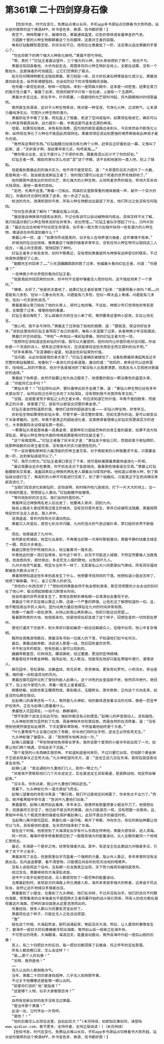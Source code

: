 # 第361章 二十四剑穿身石像
        【告知书友，时代在变化，免费站点难以长存，手机app多书源站点切换看书大势所趋，站长给你推荐的这个换源APP，听书音色多、换源、找书都好使！】
       夜空下，神辉照耀十方，璀璨夺目，萧晨通体晶莹，红色的骨体透发着神圣的气息。
       方圆数十里的火种生物都朝着这个方向膜拜，这是对王者的臣服。
       唯有红钻骷髅愁眉苦脸，仰天长叹不已，他现在比萧晨低了一阶，注定难以逃出萧晨的手掌心了。
       “你去将剩下的两个强大火种炼化掉吧。”萧晨不想亏待他。
       “啊，真的？”红钻王者喜出望外，三个强大的火种，到头来他得到了两个，倒也不亏。
       萧晨没有回身看他，大步向前走去，周围幸存的火种生物趴在地上，全都在战栗，没有一个敢抬头，这是强者的可怕威压，让它们恐惧到了极点。
       前方任何障碍物都无法阻挡萧晨，骨刀轻轻一挥，巨大的石桌石椅等就会化成沙尘，萧晨径直向前走去，纵然有墙壁阻挡，也会如烈日下的冰雪般瞬间消融。
       他凭着一直觉在前进，粉碎一切阻挡，来到一座阴森大殿中，这本是一间密室。结果在骨刀的毁灭性力量下，暴露了出来，死寂的殿宇中只有一张石桌，上面有一个玉葫芦。
       萧晨大步走过去，抓在手中，拧开瓶塞，一股碧绿的光芒顿时冲起，将大殿都映衬的绿意盎然。
       竟然是生命源液，这对于火种生物来说，绝对是一种宝液，可净化火种，过滤煞气，让本源力量纯净无比，可提升火种生物的潜力。
       萧晨抓在手中看了又看，而后盖上了瓶塞，丢进了空间戒指中。如果现在吸收它，确实可以令火种变得极其纯净，战力提升一截，毕竟这是可返本还源的神液。
       但是，如果现在吸收，未免有些浪费，因为他的蜕变道路远未到头，今后依然会不断炼化火种，纵然现在净化了火种也不能因此而保持住。萧晨觉得应该达到更强的境界再吸收此神液才最为合适。
       “竟然有这等好东西。”红钻骷髅已经成功炼化两个火种，赶来后正好看到这一幕，又鬼叫了起来，道：“天妒英才啊，我如果早来几天，呜呼哀哉……”
       “瞧你那点出息，这又不是什么了不得的东西，跟着我混以后少不了你的好处。”
       红钻王者一愣，眼前的家伙怎么也说“混”这个字眼，该不会和他是同一类人吧，别上了贼船。
       但是看到萧晨此刻的强大实力，他不得不接受现实，道：“大哥晋阶后实力提升了一大截，若是再进一阶，就会蜕变成紫钻王者了，倒时我们便可以在这个死者的世界攻城掠地了。”
       他的眼窝中透发出炽热的光芒，炼化强大的火种生物，占领死者世界的城池，带领大军杀向大陆深处，是他一直来的目标。
       “走吧，先离开这里。”萧晨一刀挥出，阴森的古堡那厚重的墙体轰隆一声，破开一个巨大的洞口，外面的月光顿时洒落了进来，他一步迈了出去。
       皎洁的月光，洒满死寂的平原，所有火种生物都远远避退了开去，他们所过之处没有任何阻挡。
       “你对生命源液了解吗？”萧晨在路上问道。
       “据说是自神族体内提炼出来的，不过也有说可以自动植物体内炼出。具体怎样不太了解，我只知道对我们火种生物来说好处非常多。说也奇怪……”红钻王者似乎想起了什么，沉吟片刻道：“最近在边远地域不时出现生命源液，似乎有一股大势力在暗中扶持一些有潜力的火种生物，难道说在布局谋划着什么？”
       萧晨心中一惊，道：“如果你所说是真的，似乎有人在培养潜力强者，这件事情不简单。”
       非城池的在边远地域，像萧晨这个级数的强者非常罕见，没有任何火种生物可以阻挡这二人组合，一路上并无耽搁，很快回到了神村。
       红钻王者多少有些发怵，初时不敢靠近，没有想到萧晨居然与神族有这样密切的联系，不过他很快调整好了心态。
       “骷髅先生你回来了……”小天涯蹦蹦跳跳的跑了过来，他偏着头看向红钻王者，问道：“你是谁？”
       一些神族少年也奇怪的看向红钻王者。
       “他是我给你找回来的伙伴，你平时不总是吵嚷着没人陪你玩吗，这不我给领来了一个家伙。”
       “噢噢，太好了。”他是欢天喜地了，结果红钻王者却哀嚎了起来：“我要照看小孩吗？啊……问君能有几多愁，恰似一江春水向东流。问君能有几多愁，恰似一群太监上青楼。问君能有几多愁，恰似一代天骄热泪流。”
       萧晨直接以骨刀拍在了他的头骨上，顿时让他闭嘴。不远处，神族少年们觉得他非常有意思，全都围了过来，嘻嘻哈哈的看着。
       红钻王者后悔死了，怎么就被对方抓住当小弟了呢，竟然要来这里哄小屁孩，实在让他无言。
       “放心吧，我不会亏待你。”萧晨走了过来拍了拍他的肩膀，道：“跟我混，保证你好处多多。”说到这里他将红钻王者带回了自己的居所，唯有小天涯跟了过来，余者神族少年没有跟进。
       萧晨打开空间戒指，“哗啦”一声倒出一堆彩钻骨骼，惊的红钻王者大吃一惊。
       “我想你应该知道这些彩钻的价值，我可以大量提供，短时间内让你晋阶绝对没问题。你自称是一个流浪的诗人，想来走过很多地方，应该能够将这些东西安全而又顺利的出手吧。”
       “好多朱果呀。”天涯满眼小星星，知道这些彩钻骨的价值。
       “没问题，从此你就是我的亲大哥了。”红钻王者确实被镇住了，当看到萧晨拼凑起两具近乎完整的紫钻骷髅后，他看到了一条进化的全新道路，激动的道：“他妈的，原来还可以这样晋阶，哇哈哈……别的不敢说，但对于各座城池的了解没有人比我更清楚，找我去与人交易绝对是最好的选择。”
       萧晨给了他希望，自然开始要让他为自己服务了，他慎重的取出一颗淡黄色的晶莹头骨，道：“你能将它出手吗？”
       “黄钻头骨？！”红钻惊叫出声，颤抖着伸出双手去摸了摸，道：“黄钻火种生物已经有多年未曾出现了，纵然出现过也早已杀向了大陆深处，没有想到我今天竟然有幸见到。”
       “没错，这就是凌驾于紫钻之上的王者头骨。你应该知道它的价值，毕竟不是四肢骨，而是真正的头骨，谁掌握了它，就有可以蜕变出完整的黄金骨。”
       红钻王者自然知道其价值，像他们这样的超级进化者————彩钻火种生物，非常罕见。
       非彩钻生物如果得到彩钻头骨，尽管不是一具完整的骨体，但如无意外的话，是可以蜕变出下半身骨骼的。当然，毕竟不是真正的超级进化者，这类换骨者很难让彩钻实现更高层次的进化，大多数都将永远保留在那一色彩。
       一颗黄钻头骨就意味着一具黄金骨，是那种实力超级恐怖的白骨王者的最爱，如果不进大陆深处去，黄钻火种生物在外面的地域就算是绝对的无敌王者了。
       “这个有难度啊……”红钻王者看了好半天才道：“黄钻高于紫钻三阶，而我却差于紫钻两阶，找那种级数的白骨王者交易，没有强大的实力是很危险的。”
       “不一定非要和那种实力最顶级的恐怖王者交易，对于换取来的火种我要求不高，只需要高我一阶，达到紫钻级就可以了。”
       “好，我尽力而为。”红钻王者满口答应了下来，他可是盼着跟着萧晨快速进化一阶呢。
       “最近我要出去办些事情，你不妨去走访下各座城池，看看那些强者适合交易。”萧晨让红钻骷髅联系交易者，准备回来后让神族的两名老人跟着出马保驾护航。他知道以骨换火种，到了紫钻级也就打住了，再高阶的火种不可能进行交易了。到了那个级数后，只能真正于生死间搏杀来蜕变进化了。
       “当我们双双进化到紫钻阶，还怕谁啊，到时候开他几座城池，打下一片大大的领土，当一片地域的盟主，想想就让人激动。”红钻骷髅开始憧憬。
       “等你找到好的买主后，我们会同时晋阶的。”
       萧晨拜见过神族两名老人后出发了，他要再入骨井，回到九州。
       独自上路进入曾经殒落过君王的城池，没有任何意外发生，骨井已经被阵法隐藏，萧晨按照特定的步法走入进去，跳入井中。
       涟漪道道，骨井内阵阵光华涌动而出。
       萧晨沉入井底后，感觉七彩光华闪耀，九州的浩大的气息迎面扑来，梦幻般的世界不断旋转。
       而后，他穿越进了九州中。
       依然是在死城前，他显化出身影，不再像当初第一次来时那般激动，萧晨平静的绕着古城走了一圈，而后大步离去。
       躲避过那些守护死城的兵士，他沿着黄河一路东进。
       毕竟他此时是一具红钻骨体，如今这个样子，白天不可能进入城镇，不然定然要被人当做鬼怪。他自西向东，昼伏夜出，多走荒无人烟的野地，以免惊吓凡人。
       九州大地灵气氤氲，明显与当年不一样了，尤其是名山大川间更是仙气缭绕，所有洞天福地都被各大教派占领了。
       萧晨很想知道这些年来到底发生了什么，他想要寻找珂珂的下落，他想知道小倔龙怎样了，他想了解柳暮、牛仁、金三亿等人的状况。
       “贪吃的小东西怎样了？”想到珂珂萧晨自然不免会想到清清，那空灵明慧的少女永远的刻印在了他心中，每当想起她都会沉默很长时间。
       他自死者的世界另类复生了，常常在默默祈祷有朝一日清清也会重现于世。
       萧晨这个样子实在难以靠近人群，这是一个严重的弊端，让他无法了解想知道的一切。且，他不敢轻易出手抓人询问，因为动用力量后他停驻在九州的时间非常有限。
       他像一个幽灵一般在游荡，从恒山到嵩山再到泰山，但却只能远远观望……
       看着那熟悉的大地，他倍感亲切，但是他现在却变成了这个样子，回想往昔的一切恍若在梦中。
       曾经打遍天下无敌手，到头来却只能如幽灵一般远远躲避众人，在暗中出现，他心中复杂难明。
       黯然在夜晚游荡数日，萧晨没有寻到一位故人的下落，不知道他们如今在何方。
       最后，萧晨远眺帝都，决定进入那里一战，而后回死者的世界。
       寻不到当年的朋友，但有些敌人是可以找到的。
       巍巍帝都皇宫，红砖绿瓦，雕梁画栋，经过重建，更加的宏伟磅礴。
       萧晨曾经手持黄金神戟，独闯此地，无人敢当，但是现在他却只能在黑暗中潜行，谨慎进入。
       御花园中，苍松翠柏，古藤盘绕，奇花异草，芬芳缭绕。更有奇石罗列，小桥流水，亭台座落，端的是一派和谐灵动的风光。
       萧晨在御花园中见到了曾经的敌人赵琳儿，这个诈死的女皇容颜不老，依然风华绝代，艳冠天下，加上如今掌控九州，带着一股无上皇者威压。
       婀娜娇躯，如绝世美玉雕琢而成，美到极点，玉腿修长，莲步款款，正向这个方向走来，如圣洁的仙葩在摇动。
       在赵琳儿的身旁还有一个人，竟然是九头神蛇，他的躯体透发着淡淡的光辉，像是一层宝甲护在体外，正在与赵琳儿商量着什么。
       萧晨隐入花园深处，一动不动，静静凝听。
       “想不到那个逆龙王如此可怕，强如你都没有占到便宜。”赵琳儿的声音很动人，具有磁性。
       九头神蛇的修为显然到了化境，周身神辉并非刻意绽放，而是自然的在流转着，道：“没有想到他竟然强至如此境界，下次定要斩草除根，不然留着他始终是个大患。”
       “叶九重等炼气士五强已经到了帝都，你与他们同时出手吧，逆龙王必然有死无生。”
       九头神蛇皱了皱眉头，道：“我倒想与他再决战一次。”
       赵琳儿提醒道：“早些除掉他免得夜长梦多。我听说那个爱哭的小兽半年前出现了一次，如果让他们两个相遇，恐怕会天下无敌。”
       “那个爱哭的小东西确实很恐怖，不知道到底是何来历，不过只要它出现，恐怕那个黄金狮子王就会现身与之生死大战。”九头神蛇望向东方，道：“逆龙王这几日在东海，我现在就连夜动身去会他。”
       赵琳儿道：“我去通知叶九重他们几人，助你一臂之力。”
       “非是我不愿联和他们几个灭杀逆龙王，实在是逆龙王具有极速，若是群战他，他定然会躲起来。”
       “没关系，你先动身，我让叶九重他们稍后赶去。”
       夜幕下，九头神蛇化作一道光束如飞而去。
       赵琳儿望着他的背影冷笑道：“敷衍我，我们不过是相互利用罢了，你未免太不出力了。”而后，她冲着黑暗中命令道：“告诉叶九重他们动身。”
       萧晨震怒，赵琳儿竟然如此毒辣，多年未见，她竟然有胆量想拿小倔龙开刀了。他很想出手，但是最终又忍住了，他已经不是当年的萧晨，战力只能昙花一现，没有把握一击致命。且，黑暗中中有几个极其厉害的强者在保护着赵琳儿，此刻不是出手的最佳时机。
       当赵琳儿离开御花园后，萧晨化成一道闪电，离开了帝都，冲向东方。背后的紫钻神翼让他可以飞天，具有极快的速度，在天亮时就来到了东海。
       就在这个时候，他感觉到了大海深处似乎有什么东西在呼唤他，萧晨大感惊异，进入深海。
       同一时间，瀚海中很多修者都感应到了一股极其强大的能量波动，众人全都向着同一个地域汇聚而去。
       最近，东海是一个是非之地，经常有强者大战。其中，有逆龙王在此邀战九州强者多日，引来了天下不少高手。
       萧晨发现了龙岛，但是那里似乎充盈着一个强绝的力量，阻止外人靠近，多年来竟然没有龙族出岛。岛内迷迷蒙蒙，看不清景物，只是偶见间会听到惊天动地的咆哮声。
       没有人会轻视这个岛屿，当有朝一日龙族真正出现，天下势力格局将被彻底改写。
       绕过龙岛，萧晨继续向大海深处进发。
       途中不少高手在御空前进，众人都感觉到了一股恐怖的能量波动。
       当萧晨赶到时，发现前方的海面上早已满是人影，海外本来就多强大的修者，近来由于风云际会，自然让这片地域众多强者出没。
       萧晨看到了小倔龙，也看到了九头神蛇，他们在对峙，不过并没有动手。他们的目光不时飘向海面，而聚集来的众多强者也不是因两大王者将要开始的战斗吸引而来，所有人的目光都在凝视着这片海面，恐怖的波动就是从这里浩荡而出的。
       凭着经验，很多人都以为将要有灵宝出世了。
       萧晨现在这个样子，只能在无人之处远远观望。
       “轰”
       就在这个时候，大海起怒波，剧烈汹涌起来，卷起滔天大浪。而后，让人震惊的事情发生了，碧海中一座巨大的石像缓缓浮现出海面，竟然如山岳一般耸立在海中央。
       不可思议的场景，大海翻涌，海浪滔天，能量波动震动，竟然自海中升起一座巨山般的石像！
       其上，有二十四把巨大的石剑，每一把巨剑都洞穿了石像身，将之牢牢的定在那里。
       所有人都目瞪口呆，怎么会这样？！
       “是……那个人的石像！”
       “天啊，竟然是他！”
       ……
       但凡认出的人都倒吸冷气。
       当年，萧晨二十四剑穿身挡祖神，几乎无人知晓那件事。
       不过关于他雕像还是能够一眼认出的。
       “前辈你们说的‘他’是指谁？”
       “这是哪个人物，似乎大家都很忌讳？”
       ……
       自然有些新出世的高手没有见过萧晨。
       “是当年那个萧晨！”
       此话一出，立时传出一片惊呼。
       “是他？！”
       “他的石像怎么出现在这里，且如此巨大？”(未完待续，如欲知后事如何，请登陆www.qidian.com，章节更多，支持作者，支持正版阅读！)（未完待续）
       【告知书友，时代在变化，免费站点难以长存，手机app多书源站点切换看书大势所趋，站长给你推荐的这个换源APP，听书音色多、换源、找书都好使！】